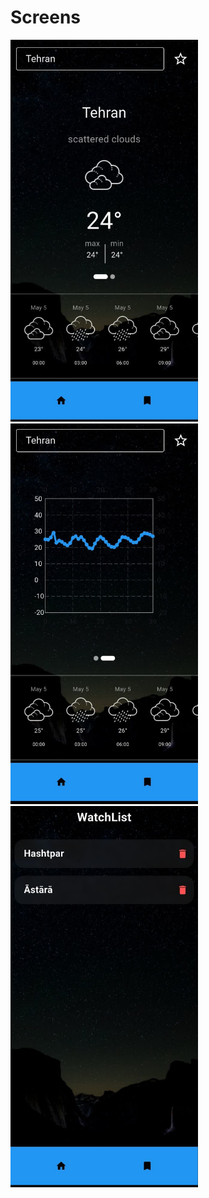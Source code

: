 <h1 >Screens</h1>
<div>
<img src="assets/screenShot/img1.jpg" width="300">
<img src="assets/screenShot/img2.jpg" width="300">
<img src="assets/screenShot/img3.jpg" width="300">
</div>